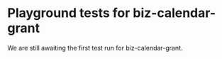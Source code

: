 # Playground tests for biz-calendar-grant
We are still awaiting the first test run for biz-calendar-grant.
